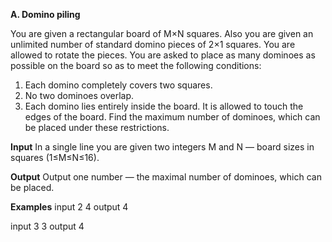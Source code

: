 **A. Domino piling**

You are given a rectangular board of M×N squares. Also you are given an unlimited number of standard domino pieces of 
2×1 squares. You are allowed to rotate the pieces. You are asked to place as many dominoes as possible on the
board so as to meet the following conditions:

1. Each domino completely covers two squares.
2. No two dominoes overlap.
3. Each domino lies entirely inside the board. It is allowed to touch the edges of the board.
Find the maximum number of dominoes, which can be placed under these restrictions.

**Input**
In a single line you are given two integers M and N — board sizes in squares (1≤M≤N≤16).

**Output**
Output one number — the maximal number of dominoes, which can be placed.

**Examples**
input
2 4
output
4


input
3 3
output
4
